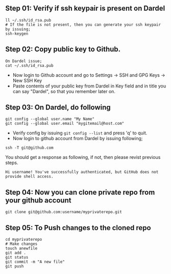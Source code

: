 ## Step 01: Verify if ssh keypair is present on Dardel
```
ll ~/.ssh/id_rsa.pub
# If the file is not present, then you can generate your ssh keypair by issuing;
ssh-keygen
```
## Step 02: Copy public key to Github.
```
On Dardel issue;
cat ~/.ssh/id_rsa.pub
```
- Now login to Github account and go to Settings -> SSH and GPG Keys -> New SSH Key
- Paste contents of your public key from Dardel in Key field and in title you can say "Dardel", so that you remember later on.

## Step 03: On Dardel, do following
```
git config --global user.name "My Name"
git config --global user.email "mygitemail@host.com"
```
- Verify config by issuing `git config --list` and press 'q' to quit.
- Now login to github account from Dardel by issuing following;
```
ssh -T git@github.com
```
You should get a response as following, if not, then please revist previous steps.
```
Hi username! You've successfully authenticated, but GitHub does not provide shell access.
```
## Step 04: Now you can clone private repo from your github account

```
git clone git@github.com:username/myprivaterepo.git
```
## Step 05: To Push changes to the cloned repo
```
cd myprivaterepo
# Make changes
touch anewfile
git add .
git status
git commit -m "A new file"
git push
```

